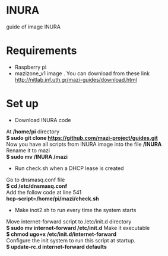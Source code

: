 # INURA
guide of image INURA 


# Requirements 

* Raspberry pi
* mazizone_v1 image . You can download from these link http://nitlab.inf.uth.gr/mazi-guides/download.html

# Set up

* Download INURA code                                                                                                           
                                                                                                                     
At  **/home/pi** directory                                                                                                     
**$ sudo git clone https://github.com/mazi-project/guides.git**                                                                 
Now you have all scripts from INURA image into the file **/INURA**                                                             
Rename it to  mazi                                                                                                             
**$ sudo mv /INURA /mazi**

* Run check.sh when a DHCP lease is created                                                                                     
                                                                                                                               
Go to dnsmasq.conf file                                                                                                       
**$ cd  /etc/dnsmasq.conf**                                                                                                  
Add the follow code at line 541                                                                                                 
**hcp-script=/home/pi/mazi/check.sh**                                                                                           

* Make inot2.sh to run every time the system starts                                                                             

Move internet-forward script to /etc/init.d directory                                                                           
**$ sudo mv internet-forward /etc/init.d**
Make it executable                                                                                                             
**$ chmod ugo+x /etc/init.d/internet-forward**         
Configure the init system to run this script at startup.                                                                       
**$ update-rc.d internet-forward defaults**
